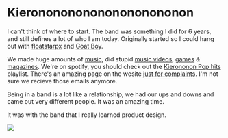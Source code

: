 # Kierononononononononononon

I can't think of where to start. The band was something I did for 6 years, and still defines a lot of who I am today. Originally started so I could hang out with [floatstarpx](https://www.youtube.com/watch?v=ClrzmF86hMI) and [Goat Boy](https://www.youtube.com/watch?v=Lwsb_Ed7ffE&feature=youtu.be).

We made huge amounts of [music](http://kieronononon.heroku.com/music), did stupid [music videos](http://kieronononon.heroku.com/video), [games](https://www.youtube.com/watch?v=KfGRNraFvkg) & [magazines](http://kieronononon.heroku.com/kommunique).  We're on spotify, you should check out the [Kierononon Pop hits](http://open.spotify.com/user/floatstarpx/playlist/2RwwYULvleH0jaRUuzLp4I) playlist. There's an amazing page on the wesite [just for complaints](http://kieronononon.heroku.com/komplaint). I'm not sure we recieve those emails anymore.

Being in a band is a lot like a relationship, we had our ups and downs and came out very different people. It was an amazing time.

It was with the band that I really learned product design.

<a href="http://kieronononon.heroku.com/"><img src ="https://btp4.s3.amazonaws.com/images/banner/banner5.jpg"></a>
